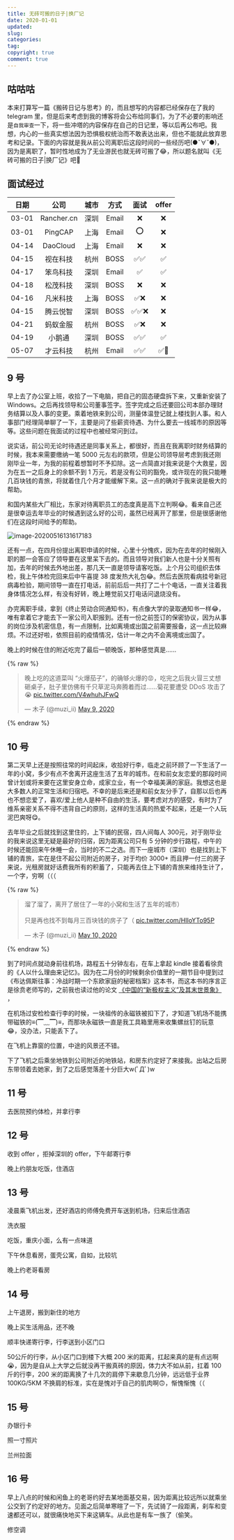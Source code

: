 ```yaml
---
title: 无砖可搬的日子|换厂记
date: 2020-01-01
updated:
slug:
categories:
tag:
copyright: true
comment: true
---
```


## 咕咕咕

本来打算写一篇《搬砖日记与思考》的，而且想写的内容都已经保存在了我的 telegram 里，但是后来考虑到我的博客将会公布给同事们，为了不必要的影响还是`自我审查`一下，将一些冲塔的内容保存在自己的日记里，等以后再公布吧。我想，内心的一些真实想法因为恐惧极权统治而不敢表达出来，但也不能就此放弃思考和记录。下面的内容就是我从前公司离职后这段时间的一些经历吧(●ˇ∀ˇ●)，因为是离职了，暂时性地成为了无业游民也就无砖可搬了😂，所以题名就叫《无砖可搬的日子|换厂记》吧🤣

## 面试经过

| 日期  |    公司    |    城市    | 方式  | 面试 | offer |
| :---: | :--------: | :---: | :--: | :---: | :---: |
| 03-01 | Rancher.cn | 深圳 | Email |  ❌   |   ❌   |
| 03-01 |  PingCAP   |  上海 | Email |  ⭕   |   ❌   |
| 04-14 |  DaoCloud  |  上海  | Email |  ❌   |   ❌   |
| 04-15 |  视在科技   |  杭州 | BOSS  |  ✅✅ |   ✅   |
| 04-17 |  笨鸟科技   |  深圳 | Email |  ✅   |   ✅   |
| 04-18 |  松茂科技   |  深圳 | BOSS  |  ❌   |   ❌   |
| 04-16 |  凡米科技   |  上海 | BOSS  |  ✅❌ |   ❌   |
| 04-15 |  腾云悦智   |  深圳 | BOSS  | ✅✅❌ |   ❌   |
| 04-21 |  蚂蚁金服   |  杭州 | BOSS  |  ✅❌ |   ❌   |
| 04-19 |   小鹅通    |   深圳  | BOSS  |  ✅✅ |   ✅   |
| 05-07 |  才云科技   |  杭州 | Email |  ✅✅  |   ✅💖   |

## 9 号

早上去了办公室上班，收拾了一下电脑，把自己的固态硬盘拆下来，又重新安装了 Windows。之后再找领导和公司董事签字。签字完成之后还要回公司本部办理财务结算以及人事的变更。乘着地铁来到公司，测量体温登记就上楼找到人事。和人事部门经理简单聊了一下，主要是问了些薪资待遇、为什么要去一线城市的原因等等。这些问题在我面试的过程中也被经常问到过。

说实话，前公司无论时待遇还是同事关系上，都很好，而且在我离职时财务结算的时候，我本来需要缴纳一笔 5000 元左右的款项，但是公司领导层考虑到我还刚刚毕业一年，为我的前程着想暂时不予扣除。这一点简直对我来说是个大救星，因为在五一之后身上的余额不到 1 万元，若是没有公司的豁免，或许现在的我只能睡几百块钱的青旅，将就着住几个月才能缓解下来。这一点的确对于我来说是极大的帮助。

和国内某些大厂相比，东家对待离职员工的态度真是高下立判啊😂。看来自己还是很幸运去年毕业的时候遇到这么好的公司，虽然已经离开了那里，但是很感谢他们在这段时间给予的帮助。

![image-20200516131617183](img/image-20200516131617183.png)

还有一点，在四月份提出离职申请的时候，心里十分愧疚，因为在去年的时候刚入职的那一会答应了领导要在这里呆下去的。而且领导对我们新人也是十分关照有加，去年的时候去外地出差，那几天一直是领导请客吃饭。上个月公司组织去体检，我上午体检完回来后中午喜提 38 度发热大礼包😂。然后去医院看病挂号新冠病毒检验，期间领导一直在打电话，前前后后一共打了二十个电话，一直关注着我身体情况怎么样，有没有好转，晚上睡觉前又打电话问退烧没有。

办完离职手续，拿到《终止劳动合同通知书》，有点像大学的录取通知书一样😂，唯有拿着它才能去下一家公司入职报到。还有一份之前签订的保密协议，因为从事的岗位涉及机密信息，有一点限制，比如离境或出国之前需要报备，这一点比较麻烦。不过还好啦，依照目前的疫情情况，估计一年之内不会离境或出国了。

晚上的时候在住的附近吃完了最后一顿晚饭，那种感觉真是……

{% raw %}

<blockquote class="twitter-tweet"><p lang="zh" dir="ltr">晚上吃的这道菜叫 “火爆茄子”，的确够火爆的😡，吃完之后我火冒三丈想砸桌子，肚子里仿佛有千只草泥马奔腾着而过……菊花要遭受 DDoS 攻击了😭 <a href="https://t.co/V4whuhJFwQ">pic.twitter.com/V4whuhJFwQ</a></p>&mdash; 木子 (@muzi_ii) <a href="https://twitter.com/muzi_ii/status/1259090385491488770?ref_src=twsrc%5Etfw">May 9, 2020</a></blockquote> <script async src="https://platform.twitter.com/widgets.js" charset="utf-8"></script>

{% endraw %}

## 10 号

第二天早上还是按照往常的时间起床，收拾好行李，临走之前环顾了一下生活了一年的小窝，多少有点不舍离开这座生活了五年的城市。在和前女友恋爱的那段时间曾计划或将来要在这里安身立命，成家立业，有一个幸福美满的家庭。我想这也是大多数人的正常生活和归宿吧。不幸的是后来还是和前女友分手了，自那以后也再也不想恋爱了，喜欢/爱上他人是种不自由的生活，要考虑对方的感受，有时为了维系亲密关系不得不违背自己的原则，这样的生活真的热爱不起来，还是一个人玩泥巴爽呀😋。

去年毕业之后就找到这里住的，上下铺的民宿，四人间每人 300元，对于刚毕业的我来说这里无疑是最好的归宿，因为距离公司只有 5 分钟的步行路程，中午的时候还能回来午休睡一会，当时的不二之选。而下一座城市（深圳）也是找到上下铺的青旅，实在是住不起公司附近的房子，对于均价 3000+ 而且押一付三的房子来说，光租房就好话费我所有的积蓄了，只能再去住上下铺的青旅来维持生计了，一个字，穷啊（（（

{% raw %}

<blockquote class="twitter-tweet"><p lang="zh" dir="ltr">溜了溜了，离开了居住了一年的小窝和生活了五年的城市）<br><br>只是再也找不到每月三百块钱的房子了（ <a href="https://t.co/HIIoYTo95P">pic.twitter.com/HIIoYTo95P</a></p>&mdash; 木子 (@muzi_ii) <a href="https://twitter.com/muzi_ii/status/1259296422228197376?ref_src=twsrc%5Etfw">May 10, 2020</a></blockquote> <script async src="https://platform.twitter.com/widgets.js" charset="utf-8"></script>

{% endraw %}

到了时间点就动身前往机场，路程五十分钟左右，在车上拿起 kindle 接着看徐贲的《人以什么理由来记忆》。因为在二月份的时候剩余价值里的一期节目中提到过《布达佩斯往事：冷战时期一个东欧家庭的秘密档案》这本书，而这本书的序言正是徐贲老师写的，之前我也读过他的论文 [《中国的“新极权主义”及其末世景象》]([https://matters.news/@philosophia1979/%E5%BE%90%E8%B4%B2-%E4%B8%AD%E5%9B%BD%E7%9A%84-%E6%96%B0%E6%9E%81%E6%9D%83%E4%B8%BB%E4%B9%89-%E5%8F%8A%E5%85%B6%E6%9C%AB%E4%B8%96%E6%99%AF%E8%B1%A1-%E9%87%8E%E5%85%BD%E8%8D%90%E8%AF%BB-bafyreiegbg5tti3ljc7newaah5wp36ncf7fvb2oaovd6p7elc4xqfhbcd4](https://matters.news/@philosophia1979/徐贲-中国的-新极权主义-及其末世景象-野兽荐读-bafyreiegbg5tti3ljc7newaah5wp36ncf7fvb2oaovd6p7elc4xqfhbcd4)) ，





在机场过安检检查行李的时候，一块祖传的永磁铁被扣下了，才知道飞机场不能携带磁铁的≡(▔﹏▔)≡，而那块永磁铁一直是我工具箱里用来收集螺丝钉的玩意😂，没办法，只能丢下了。

在飞机上靠窗的位置，中途的风景还不错。



下了飞机之后乘坐地铁到公司附近的地铁站，和房东约定好了来接我。出站之后房东带领着去她家，到了之后感觉落差十分巨大w(ﾟДﾟ)w

## 11 号

去医院预约体检，并拿行李

## 12 号

收到 offer ，拒掉深圳的 offer，下午邮寄行李 

晚上约朋友吃饭，住酒店

## 13 号

凌晨乘飞机出发，还好酒店的师傅免费开车送到机场，归来后住酒店

洗衣服

吃饭，重庆小面，么有一点味道

下午休息看房，蛋壳公寓，自如，比较坑



晚上约老哥看房

## 14 号

上午退房，搬到新住的地方

晚上买生活用品，还不晚

顺丰快递寄行李，行李送到小区门口

50公斤的行李，从小区门口到楼下大概 200 米的距离，扛起来真的是有点远啊😭，因为是自从上大学之后就没再干搬真砖的原因，体力大不如从前，扛着 100 斤的行李，200 米的距离换了十几次的肩停下来歇息几分钟，远远低于业界 100KG/5KM 不换肩的标准，实在是愧对于自己的肌肉啊🙃，惭愧惭愧（（

## 15 号

办银行卡

照一寸照片

兰州拉面


## 16 号

早上八点的时候和闲鱼上的老哥约好去某地面基交易，因为距离比较远所以就乘坐公交到了约定好的地方。见面之后简单寒暄了一下，先试骑了一段距离，刹车和变速都还可以，就很痛快地买下来这辆车。从此也是有车一族了（偷笑。

修空调